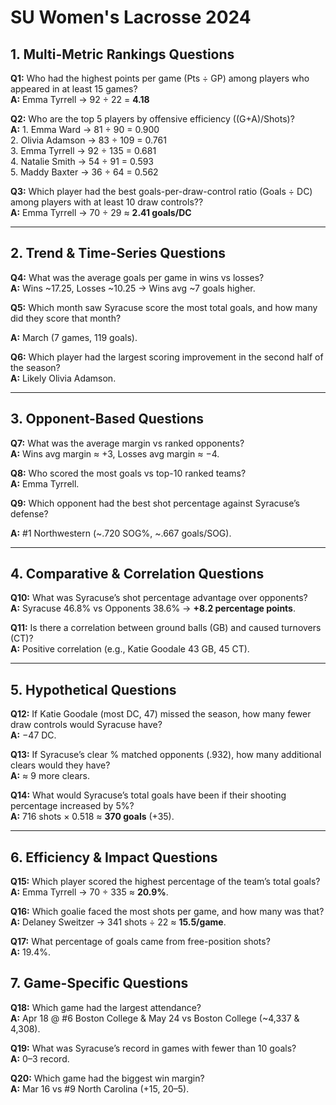 # SU Women's Lacrosse 2024

## 1. Multi-Metric Rankings Questions
**Q1:** Who had the highest points per game (Pts ÷ GP) among players who appeared in at least 15 games?  
**A:** Emma Tyrrell → 92 ÷ 22 = **4.18**

**Q2:** Who are the top 5 players by offensive efficiency ((G+A)/Shots)?  
**A:**  1. Emma Ward → 81 ÷ 90 = 0.900  
2. Olivia Adamson → 83 ÷ 109 = 0.761  
3. Emma Tyrrell → 92 ÷ 135 = 0.681  
4. Natalie Smith → 54 ÷ 91 = 0.593  
5. Maddy Baxter → 36 ÷ 64 = 0.562  

**Q3:** Which player had the best goals-per-draw-control ratio (Goals ÷ DC) among players with at least 10 draw controls??  
**A:** Emma Tyrrell → 70 ÷ 29 ≈ **2.41 goals/DC**

---
## 2. Trend & Time-Series Questions
**Q4:** What was the average goals per game in wins vs losses?  
**A:** Wins ~17.25, Losses ~10.25 → Wins avg ~7 goals higher.

**Q5:** Which month saw Syracuse score the most total goals, and how many did they score that month? 

**A:** March (7 games, 119 goals).

**Q6:** Which player had the largest scoring improvement in the second half of the season?  
**A:** Likely Olivia Adamson.

---
## 3. Opponent-Based Questions
**Q7:** What was the average margin vs ranked opponents?  
**A:** Wins avg margin ≈ +3, Losses avg margin ≈ −4.

**Q8:** Who scored the most goals vs top-10 ranked teams?  
**A:** Emma Tyrrell.

**Q9:** Which opponent had the best shot percentage against Syracuse’s defense?

**A:** #1 Northwestern (~.720 SOG%, ~.667 goals/SOG).

---
## 4. Comparative & Correlation Questions
**Q10:** What was Syracuse’s shot percentage advantage over opponents?  
**A:** Syracuse 46.8% vs Opponents 38.6% → **+8.2 percentage points**.

**Q11:** Is there a correlation between ground balls (GB) and caused turnovers (CT)?  
**A:** Positive correlation (e.g., Katie Goodale 43 GB, 45 CT).

---
## 5. Hypothetical Questions
**Q12:** If Katie Goodale (most DC, 47) missed the season, how many fewer draw controls would Syracuse have?  
**A:** −47 DC.

**Q13:** If Syracuse’s clear % matched opponents (.932), how many additional clears would they have?  
**A:** ≈ 9 more clears.

**Q14:** What would Syracuse’s total goals have been if their shooting percentage increased by 5%?  
**A:** 716 shots × 0.518 ≈ **370 goals** (+35).

---
## 6. Efficiency & Impact Questions
**Q15:** Which player scored the highest percentage of the team’s total goals?  
**A:** Emma Tyrrell → 70 ÷ 335 ≈ **20.9%**.

**Q16:** Which goalie faced the most shots per game, and how many was that?  
**A:** Delaney Sweitzer → 341 shots ÷ 22 ≈ **15.5/game**.

**Q17:** What percentage of goals came from free-position shots?  
**A:** 19.4%.


## 7. Game-Specific Questions
**Q18:** Which game had the largest attendance?  
**A:** Apr 18 @ #6 Boston College & May 24 vs Boston College (~4,337 & 4,308).

**Q19:** What was Syracuse’s record in games with fewer than 10 goals?  
**A:** 0–3 record.

**Q20:** Which game had the biggest win margin?  
**A:** Mar 16 vs #9 North Carolina (+15, 20–5).



